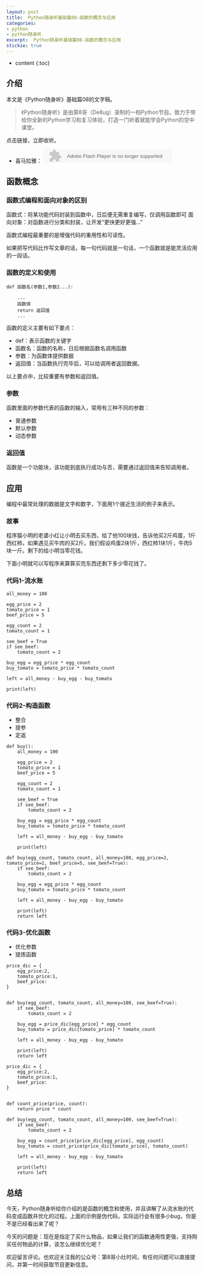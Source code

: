 ```yaml
---
layout: post
title:  Python随身听基础篇08-函数的概念与应用
categories:  
- python
- python随身听
excerpt:  Python随身听基础篇08-函数的概念与应用
stickie: true
---
```


* content
{:toc}

## 介绍

本文是《Python随身听》基础篇08的文字稿。

>《Python随身听》是由第8哥（De8ug）录制的一档Python节目。致力于带给你全新的Python学习和复习体验，打造一门听着就能学会Python的空中课堂。

点击链接，立即收听。

- 喜马拉雅：
<object type="application/x-shockwave-flash" id="ximalaya_player" data="http://www.ximalaya.com/swf/sound/red.swf?id=57911343" width="340" height="36"></object>



## 函数概念

### 函数式编程和面向对象的区别

函数式：将某功能代码封装到函数中，日后便无需重复编写，仅调用函数即可
面向对象：对函数进行分类和封装，让开发“更快更好更强...”

函数式编程最重要的是增强代码的重用性和可读性。

如果把写代码比作写文章的话，每一句代码就是一句话，一个函数就是能灵活应用的一段话。

### 函数的定义和使用

    def 函数名(参数1,参数2...):
         
        ...
        函数体
        return 返回值
        ...

函数的定义主要有如下要点：

- def：表示函数的关键字  
- 函数名：函数的名称，日后根据函数名调用函数    
- 参数：为函数体提供数据  
- 返回值：当函数执行完毕后，可以给调用者返回数据。

以上要点中，比较重要有参数和返回值。

### 参数  

函数里面的参数代表的函数的输入，常用有三种不同的参数：

- 普通参数
- 默认参数
- 动态参数

### 返回值

函数是一个功能块，该功能到底执行成功与否，需要通过返回值来告知调用者。


## 应用  

编程中最常处理的数据是文字和数字，下面用1个接近生活的例子来表示。

### 故事

程序猿小明的老婆小红让小明去买东西，给了他100块钱，告诉他买2斤鸡蛋，1斤西红柿，如果遇见买牛肉的买2斤。我们假设鸡蛋2块1斤，西红柿1块1斤，牛肉5块一斤。剩下的给小明当零花钱。

下面小明就可以写程序来算算买完东西还剩下多少零花钱了。

### 代码1-流水账

```
all_money = 100

egg_price = 2
tomato_price = 1
beef_price = 5

egg_count = 2
tomato_count = 1

see_beef = True
if see_beef:
    tomato_count = 2

buy_egg = egg_price * egg_count
buy_tomato = tomato_price * tomato_count

left = all_money - buy_egg - buy_tomato

print(left)

```

### 代码2-构造函数

- 整合
- 提参
- 定返

```
def buy():
    all_money = 100

    egg_price = 2
    tomato_price = 1
    beef_price = 5

    egg_count = 2
    tomato_count = 1

    see_beef = True
    if see_beef:
        tomato_count = 2

    buy_egg = egg_price * egg_count
    buy_tomato = tomato_price * tomato_count

    left = all_money - buy_egg - buy_tomato

    print(left)
```

```
def buy(egg_count, tomato_count, all_money=100, egg_price=2, tomato_price=1, beef_price=5, see_beef=True):
    if see_beef:
        tomato_count = 2

    buy_egg = egg_price * egg_count
    buy_tomato = tomato_price * tomato_count

    left = all_money - buy_egg - buy_tomato

    print(left)
    return left
```

### 代码3-优化函数

- 优化参数
- 提炼函数

```
price_dic = {
    egg_price:2, 
    tomato_price:1, 
    beef_price:
}


def buy(egg_count, tomato_count, all_money=100, see_beef=True):
    if see_beef:
        tomato_count = 2

    buy_egg = price_dic[egg_price] * egg_count
    buy_tomato = price_dic[tomato_price] * tomato_count

    left = all_money - buy_egg - buy_tomato

    print(left)
    return left
```

```
price_dic = {
    egg_price:2, 
    tomato_price:1, 
    beef_price:
}


def count_price(price, count):
    return price * count

def buy(egg_count, tomato_count, all_money=100, see_beef=True):
    if see_beef:
        tomato_count = 2

    buy_egg = count_price(price_dic[egg_price], egg_count)
    buy_tomato = count_price(price_dic[tomato_price], tomato_count)

    left = all_money - buy_egg - buy_tomato

    print(left)
    return left
```


## 总结

今天，Python随身听给你介绍的是函数的概念和使用，并且讲解了从流水账的代码变成函数并优化的过程。上面的示例是伪代码，实际运行会有很多小bug，你是不是已经看出来了呢？

今天的问题是：现在是指定了买什么物品，如果让我们的函数通用性更强，支持购买任何物品的计算，该怎么继续优化呢？

欢迎留言评论。也欢迎关注我的公众号：第8哥小灶时间，有任何问题可以直接提问，并第一时间获取节目更新信息。
